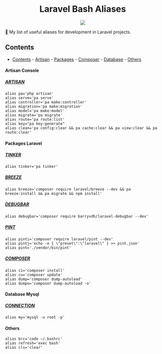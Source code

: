 <h1 align="center">Laravel Bash Aliases</h1>

<p align="center">
<a href="https://github.com/sindresorhus/awesome">
    <img align="center" src="https://cdn.rawgit.com/sindresorhus/awesome/d7305f38d29fed78fa85652e3a63e154dd8e8829/media/badge.svg">
</a>
    
🚀 My list of useful aliases for development in Laravel projects.

## Contents

- [Contents](#contents)
      - [Artisan](#artisan)
      - [Packages](#packages)
      - [Composer](#composer)
      - [Database](#database)
      - [Others](#others)

<a id="artisan"></a>
#### Artisan Console
##### [ARTISAN](https://laravel.com/docs/artisan)
    alias pa='php artisan'
    alias serve='pa serve'
    alias controller='pa make:controller'
    alias migration='pa make:migration'
    alias model='pa make:model'
    alias migrate='pa migrate'
    alias route='pa route:list'
    alias key="pa key:generate"
    alias clean='pa config:clear && pa cache:clear && pa view:clear && pa route:clear'

<a id="packages"></a>
#### Packages Laravel
##### [TINKER](https://laravel.com/docs/artisan#tinker)
    alias tinker='pa tinker'
    
##### [BREEZE](https://laravel.com/docs/starter-kits#laravel-breeze)
    alias breeze='composer require laravel/breeze --dev && pa breeze:install && pa migrate && npm install'
    
##### [DEBUGBAR](https://github.com/barryvdh/laravel-debugbar)
    alias debugbar='composer require barryvdh/laravel-debugbar --dev'
    
##### [PINT](https://laravel.com/docs/pint)
    alias pinti='composer require laravel/pint --dev'
    alias pintj='echo -e { \"preset\":\"laravel\" } >> pint.json'
    alias pint='./vendor/bin/pint'

<a id="composer"></a>
##### [COMPOSER](https://getcomposer.org/)
    alias ci='composer install'
    alias cu='composer update'
    alias dump='composer dump-autoload'
    alias dumpo='composer dump-autoload -o'

<a id="database"></a>
#### Database Mysql
##### [CONNECTION](https://www.cobgiro.com/arquivos/mysql2.pdf)
    alias my='mysql -u root -p'

<a id="others"></a>
#### Others
    alias brc='code ~/.bashrc'
    alias refresh='exec bash'
    alias cls='clear'

